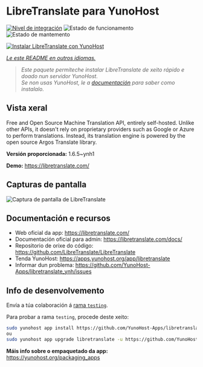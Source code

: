 <!--
NOTA: Este README foi creado automáticamente por <https://github.com/YunoHost/apps/tree/master/tools/readme_generator>
NON debe editarse manualmente.
-->

# LibreTranslate para YunoHost

[![Nivel de integración](https://apps.yunohost.org/badge/integration/libretranslate)](https://ci-apps.yunohost.org/ci/apps/libretranslate/)
![Estado de funcionamento](https://apps.yunohost.org/badge/state/libretranslate)
![Estado de mantemento](https://apps.yunohost.org/badge/maintained/libretranslate)

[![Instalar LibreTranslate con YunoHost](https://install-app.yunohost.org/install-with-yunohost.svg)](https://install-app.yunohost.org/?app=libretranslate)

*[Le este README en outros idiomas.](./ALL_README.md)*

> *Este paquete permíteche instalar LibreTranslate de xeito rápido e doado nun servidor YunoHost.*  
> *Se non usas YunoHost, le a [documentación](https://yunohost.org/install) para saber como instalalo.*

## Vista xeral

Free and Open Source Machine Translation API, entirely self-hosted. Unlike other APIs, it doesn't rely on proprietary providers such as Google or Azure to perform translations. Instead, its translation engine is powered by the open source Argos Translate library.


**Versión proporcionada:** 1.6.5~ynh1

**Demo:** <https://libretranslate.com/>

## Capturas de pantalla

![Captura de pantalla de LibreTranslate](./doc/screenshots/screenshot.png)

## Documentación e recursos

- Web oficial da app: <https://libretranslate.com/>
- Documentación oficial para admin: <https://libretranslate.com/docs/>
- Repositorio de orixe do código: <https://github.com/LibreTranslate/LibreTranslate>
- Tenda YunoHost: <https://apps.yunohost.org/app/libretranslate>
- Informar dun problema: <https://github.com/YunoHost-Apps/libretranslate_ynh/issues>

## Info de desenvolvemento

Envía a túa colaboración á [rama `testing`](https://github.com/YunoHost-Apps/libretranslate_ynh/tree/testing).

Para probar a rama `testing`, procede deste xeito:

```bash
sudo yunohost app install https://github.com/YunoHost-Apps/libretranslate_ynh/tree/testing --debug
ou
sudo yunohost app upgrade libretranslate -u https://github.com/YunoHost-Apps/libretranslate_ynh/tree/testing --debug
```

**Máis info sobre o empaquetado da app:** <https://yunohost.org/packaging_apps>
